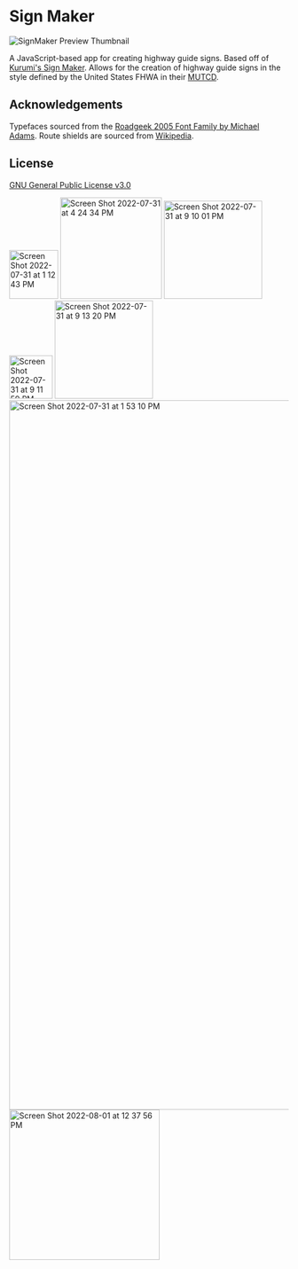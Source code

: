 # Sign Maker

![SignMaker Preview Thumbnail](https://repository-images.githubusercontent.com/203719668/9e0b3000-6151-11ea-8adb-d5824ff3f5e3)

A JavaScript-based app for creating highway guide signs. Based off of [Kurumi's Sign Maker](http://www.kurumi.com/roads/signmaker). Allows for the creation of highway guide signs in the style defined by the United States FHWA in their [MUTCD](https://mutcd.fhwa.dot.gov/kno_2009r1r2.htm).

## Acknowledgements

Typefaces sourced from the [Roadgeek 2005 Font Family by Michael Adams](https://n1en.org/roadgeek-fonts/).
Route shields are sourced from [Wikipedia](https://en.wikipedia.org/wiki/Numbered_highways_in_the_United_States).

## License

[GNU General Public License v3.0](https://www.gnu.org/licenses/gpl-3.0.txt)

<img width="88" alt="Screen Shot 2022-07-31 at 1 12 43 PM" src="https://user-images.githubusercontent.com/110296427/182043583-8cfea233-e81d-4ba0-bad1-52767d8864da.png">
<img width="183" alt="Screen Shot 2022-07-31 at 4 24 34 PM" src="https://user-images.githubusercontent.com/110296427/182049553-ec6e6464-5c85-4b5a-b4d0-f8f6f7b0e61f.png">
<img width="177" alt="Screen Shot 2022-07-31 at 9 10 01 PM" src="https://user-images.githubusercontent.com/110296427/182070638-27f596a7-3c3d-4883-9d90-d213aa546003.png">
<img width="78" alt="Screen Shot 2022-07-31 at 9 11 59 PM" src="https://user-images.githubusercontent.com/110296427/182070755-60c9aaa7-2fc6-43f9-90c0-ebda1f9fea2f.png">
<img width="177" alt="Screen Shot 2022-07-31 at 9 13 20 PM" src="https://user-images.githubusercontent.com/110296427/182070857-88c09efc-4507-498a-876d-5f80f033f7cb.png">
<img width="1280" alt="Screen Shot 2022-07-31 at 1 53 10 PM" src="https://user-images.githubusercontent.com/110296427/182231477-5fe9f6f4-53a0-4f6c-b024-2b4186bc6f0d.png">
<img width="271" alt="Screen Shot 2022-08-01 at 12 37 56 PM" src="https://user-images.githubusercontent.com/110296427/182231685-f2317adb-35a4-47e0-a0dd-2403dc9e8cc3.png">
